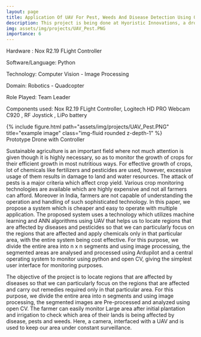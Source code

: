 ```yaml
---
layout: page
title: Application Of UAV For Pest, Weeds And Disease Detection Using Open Computer Vision
description: This project is being done at Hyoristic Innovations, a drone research startup at Chennai.
img: assets/img/projects/UAV_Pest.PNG
importance: 6
---
```


Hardware : Nox R2.19 FLight Controller

Software/Language: Python

Technology: Computer Vision - Image Processing

Domain: Robotics - Quadcopter

Role Played: Team Leader

Components used: Nox R2.19 FLight Controller, Logitech HD PRO Webcam C920 , RF Joystick , LiPo battery

<div class="row justify-content-sm-center">
    <div class="col-sm-8 mt-3 mt-md-0">
        {% include figure.html path="assets/img/projects/UAV_Pest.PNG" title="example image" class="img-fluid rounded z-depth-1" %}
    </div>
</div>
<div class="caption">
     Prototype Drone with Controller
</div>

Sustainable agriculture is an important field where not much attention is given though it is highly necessary, so as to monitor the growth of crops for their efficient
growth in most nutritious ways. For effective growth of crops, lot of chemicals like fertilizers and pesticides are used, however, excessive usage of them results in damage to land and water resources. The attack of pests is a major criteria which affect crop yield. Various crop monitoring technologies are available which are highly expensive and not all farmers can afford. Moreover in India, farmers are not capable of understanding the operation and handling of such sophisticated technology. In this paper, we propose a system which is cheaper and easy to operate with multiple application. The proposed system uses a technology which utilizes machine learning and ANN algorithms using UAV that helps us to locate regions that are affected by diseases and pesticides so that we can particularly focus on the regions that are affected and apply chemicals only in that particular area, with the entire system being cost effective. For this purpose, we divide the entire area into n x n segments and using image processing, the segmented areas are analysed and processed using Ardupilot and a central operating system to monitor using python and open CV, giving the simplest user interface for monitoring purposes.

The objective of the project is to locate regions that are affected by diseases so that we can particularly focus on the regions that are affected and carry out remedies required only in that particular area. For this purpose, we divide the entire area into n segments and using image processing, the segmented images are Pre-processed  and analyzed using open CV. The farmer can easily monitor Large area after initial plantation and irrigation to check which area of their lands is being affected by disease, pests and weeds. Here, a camera, interfaced with  a UAV and is used to keep our area under constant surveillance.
